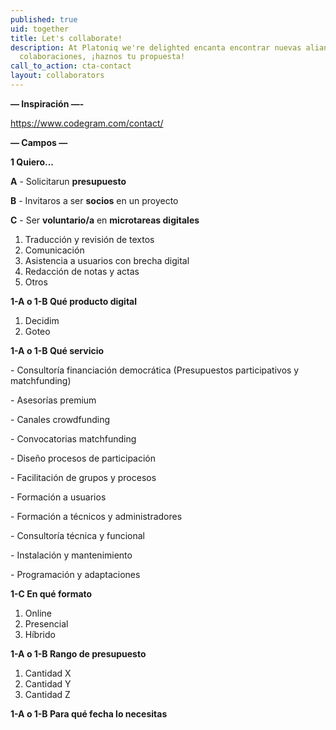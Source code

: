 ```yaml
---
published: true
uid: together
title: Let's collaborate!
description: At Platoniq we're delighted encanta encontrar nuevas alianzas y
  colaboraciones, ¡haznos tu propuesta!
call_to_action: cta-contact
layout: collaborators
---
```

**— Inspiración —-**

<https://www.codegram.com/contact/>

**— Campos —**

**1 Quiero... <Radio button>**

**A** - Solicitarun **presupuesto**

**B** - Invitaros a ser **socios** en un proyecto

**C** - Ser **voluntario/a** en **microtareas digitales**

1. Traducción y revisión de textos
2. Comunicación
3. Asistencia a usuarios con brecha digital
4. Redacción de notas y actas
5. Otros



**1-A o 1-B Qué producto digital <Radio button>**

1. Decidim
2. Goteo



**1-A o 1-B Qué servicio <Checkbox>**

\- Consultoría financiación democrática (Presupuestos participativos y matchfunding)

\- Asesorías premium

\- Canales crowdfunding

\- Convocatorias matchfunding

\- Diseño procesos de participación

\- Facilitación de grupos y procesos

\- Formación a usuarios

\- Formación a técnicos y administradores

\- Consultoría técnica y funcional

\- Instalación y mantenimiento

\- Programación y adaptaciones



**1-C En qué formato <Radio button>**

1. Online
2. Presencial
3. Híbrido



**1-A o 1-B Rango de presupuesto <Radio button>**

1. Cantidad X
2. Cantidad Y
3. Cantidad Z



**1-A o 1-B Para qué fecha lo necesitas <Fecha>**
